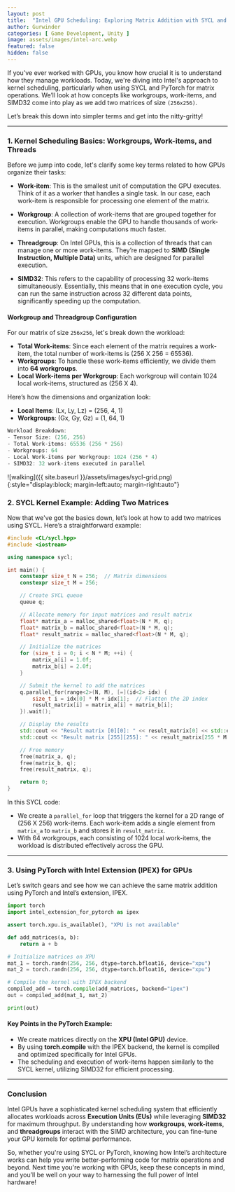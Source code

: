 ```yaml
---
layout: post
title:  "Intel GPU Scheduling: Exploring Matrix Addition with SYCL and PyTorch"
author: Gurwinder
categories: [ Game Development, Unity ]
image: assets/images/intel-arc.webp
featured: false
hidden: false
---
```


If you’ve ever worked with GPUs, you know how crucial it is to understand how they manage workloads. Today, we're diving into Intel's approach to kernel scheduling, particularly when using SYCL and PyTorch for matrix operations. We’ll look at how concepts like workgroups, work-items, and SIMD32 come into play as we add two matrices of size `(256x256)`.

Let’s break this down into simpler terms and get into the nitty-gritty!

---

### 1. **Kernel Scheduling Basics: Workgroups, Work-items, and Threads**

Before we jump into code, let's clarify some key terms related to how GPUs organize their tasks:

- **Work-item**: This is the smallest unit of computation the GPU executes. Think of it as a worker that handles a single task. In our case, each work-item is responsible for processing one element of the matrix.

- **Workgroup**: A collection of work-items that are grouped together for execution. Workgroups enable the GPU to handle thousands of work-items in parallel, making computations much faster.

- **Threadgroup**: On Intel GPUs, this is a collection of threads that can manage one or more work-items. They’re mapped to **SIMD (Single Instruction, Multiple Data)** units, which are designed for parallel execution.

- **SIMD32**: This refers to the capability of processing 32 work-items simultaneously. Essentially, this means that in one execution cycle, you can run the same instruction across 32 different data points, significantly speeding up the computation.

#### Workgroup and Threadgroup Configuration

For our matrix of size `256x256`, let's break down the workload:

- **Total Work-items**: Since each element of the matrix requires a work-item, the total number of work-items is \(256 X 256 = 65536\).
- **Workgroups**: To handle these work-items efficiently, we divide them into **64 workgroups**.
- **Local Work-items per Workgroup**: Each workgroup will contain 1024 local work-items, structured as \(256 X 4\).

Here’s how the dimensions and organization look:

- **Local Items**: (Lx, Ly, Lz) = (256, 4, 1)
- **Workgroups**: (Gx, Gy, Gz) = (1, 64, 1)

```cpp
Workload Breakdown:
- Tensor Size: (256, 256)
- Total Work-items: 65536 (256 * 256)
- Workgroups: 64
- Local Work-items per Workgroup: 1024 (256 * 4)
- SIMD32: 32 work-items executed in parallel
```

![walking]({{ site.baseurl }}/assets/images/sycl-grid.png){:style="display:block; margin-left:auto; margin-right:auto"}

### 2. **SYCL Kernel Example: Adding Two Matrices**

Now that we've got the basics down, let’s look at how to add two matrices using SYCL. Here’s a straightforward example:

```cpp
#include <CL/sycl.hpp>
#include <iostream>

using namespace sycl;

int main() {
    constexpr size_t N = 256;  // Matrix dimensions
    constexpr size_t M = 256;

    // Create SYCL queue
    queue q;

    // Allocate memory for input matrices and result matrix
    float* matrix_a = malloc_shared<float>(N * M, q);
    float* matrix_b = malloc_shared<float>(N * M, q);
    float* result_matrix = malloc_shared<float>(N * M, q);

    // Initialize the matrices
    for (size_t i = 0; i < N * M; ++i) {
        matrix_a[i] = 1.0f;
        matrix_b[i] = 2.0f;
    }

    // Submit the kernel to add the matrices
    q.parallel_for(range<2>(N, M), [=](id<2> idx) {
        size_t i = idx[0] * M + idx[1];  // Flatten the 2D index
        result_matrix[i] = matrix_a[i] + matrix_b[i];
    }).wait();

    // Display the results
    std::cout << "Result matrix [0][0]: " << result_matrix[0] << std::endl;
    std::cout << "Result matrix [255][255]: " << result_matrix[255 * M + 255] << std::endl;

    // Free memory
    free(matrix_a, q);
    free(matrix_b, q);
    free(result_matrix, q);

    return 0;
}
```

In this SYCL code:
- We create a `parallel_for` loop that triggers the kernel for a 2D range of \(256 X 256\) work-items. Each work-item adds a single element from `matrix_a` to `matrix_b` and stores it in `result_matrix`.
- With 64 workgroups, each consisting of 1024 local work-items, the workload is distributed effectively across the GPU.

---

### 3. **Using PyTorch with Intel Extension (IPEX) for GPUs**

Let’s switch gears and see how we can achieve the same matrix addition using PyTorch and Intel’s extension, IPEX.

```python
import torch
import intel_extension_for_pytorch as ipex

assert torch.xpu.is_available(), "XPU is not available"

def add_matrices(a, b):
    return a + b

# Initialize matrices on XPU
mat_1 = torch.randn(256, 256, dtype=torch.bfloat16, device="xpu")
mat_2 = torch.randn(256, 256, dtype=torch.bfloat16, device="xpu")

# Compile the kernel with IPEX backend
compiled_add = torch.compile(add_matrices, backend="ipex")
out = compiled_add(mat_1, mat_2)

print(out)
```

#### Key Points in the PyTorch Example:
- We create matrices directly on the **XPU (Intel GPU)** device.
- By using **torch.compile** with the IPEX backend, the kernel is compiled and optimized specifically for Intel GPUs.
- The scheduling and execution of work-items happen similarly to the SYCL kernel, utilizing SIMD32 for efficient processing.

---

### Conclusion

Intel GPUs have a sophisticated kernel scheduling system that efficiently allocates workloads across **Execution Units (EUs)** while leveraging **SIMD32** for maximum throughput. By understanding how **workgroups**, **work-items**, and **threadgroups** interact with the SIMD architecture, you can fine-tune your GPU kernels for optimal performance.

So, whether you're using SYCL or PyTorch, knowing how Intel’s architecture works can help you write better-performing code for matrix operations and beyond. Next time you're working with GPUs, keep these concepts in mind, and you’ll be well on your way to harnessing the full power of Intel hardware!